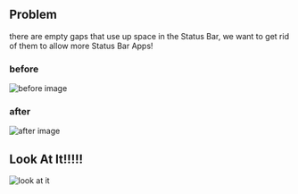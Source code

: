 ## Problem
there are empty gaps that use up space in the Status Bar, we want to get rid of them to allow more Status Bar Apps!
### before
![before image](https://raw.githubusercontent.com/TheRealMarcusChiu/macos-clock-status-bar/master/readme-extras/after.png)
### after
![after image](https://raw.githubusercontent.com/TheRealMarcusChiu/macos-clock-status-bar/master/readme-extras/before.png)
## Look At It!!!!!
![look at it](https://raw.githubusercontent.com/TheRealMarcusChiu/macos-clock-status-bar/master/readme-extras/nice.png)
